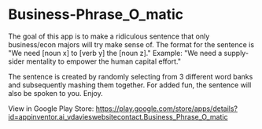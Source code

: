 # Business-Phrase_O_matic
The goal of this app is to make a ridiculous sentence that only business/econ majors will try make sense of.
The format for the sentence is "We need [noun x] to [verb y] the [noun z]."
Example: "We need a supply-sider mentality to empower the human capital effort."

The sentence is created by randomly selecting from 3 different word banks and subsequently mashing them together. 
For added fun, the sentence will also be spoken to you.
Enjoy.


View in Google Play Store: 
https://play.google.com/store/apps/details?id=appinventor.ai_vdavieswebsitecontact.Business_Phrase_O_matic
